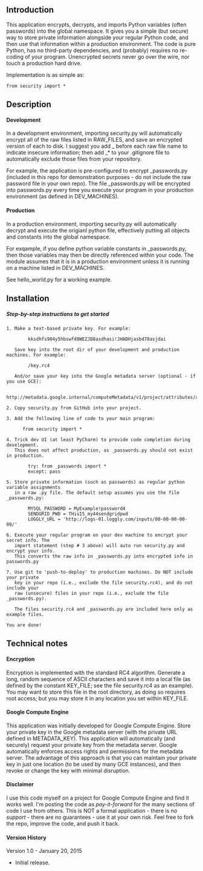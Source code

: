 ## Introduction

This application encrypts, decrypts, and imports Python variables (often passwords) into the global namespace. It gives you a simple (but secure) way to store private information alongside your regular Python code, and then use that information within a production environment. The code is pure Python, has no third-party dependencies, and (probably) requires no re-coding of your program. Unencrypted secrets never go over the wire, nor touch a production hard drive.

Implementation is as simple as:

    from security import *

## Description

#### Development  

In a development environment, importing security.py will automatically encrypt all of the raw files listed in RAW_FILES, and save an encrypted version of each to disk. I suggest you add _ before each raw file name to indicate insecure information; then add _* to your .gitignore file to automatically exclude those files from your repository.  
  
For example, the application is pre-configured to encrypt _passwords.py (included in this repo for demonstration purposes - do not include the raw password file in your own repo). The file _passwords.py will be encrypted into passwords.py every time you execute your program in your production environment (as defined in DEV_MACHINES).
  
#### Production  
  
In a production environment, importing security.py will automatically decrypt and execute the origianl python file, effectively putting all objects and constants into the global namespace.  

For exqample, if you define python variable constants in _passwords.py, then those variables may then be directly referenced within your code. The module assumes that it is in a production environment unless it is running on a machine listed in DEV_MACHINES. 
  
See hello_world.py for a working example.
  
## Installation

##### Step-by-step instructions to get started

    1. Make a text-based private key. For example:  
    
            kksdhfs984y5hbswfd8WEZJD8asdhasi!JHADHjasbd78asjdai  
          
       Save key into the root dir of your development and production machines. For example:  
          
            /key.rc4  
          
       And/or save your key into the Google metadata server (optional - if you use GCE):  
       
            http://metadata.google.internal/computeMetadata/v1/project/attributes/rc4  
    
    2. Copy security.py from GitHub into your project.  

    3. Add the following line of code to your main program:  

          from security import *   

    4. Trick dev UI (at least PyCharm) to provide code completion during development. 
       This does not affect production, as _passwords.py should not exist in production.

            try: from _passwords import *  
            except: pass  

    5. Store private information (such as passwords) as regular python variable assignments  
       in a raw .py file. The default setup assumes you use the file _passwords.py:  

            MYSQL_PASSWORD = MyExample!password4   
            SENDGRID_PWD = THisIS_my44sendgridpwd   
            LOGGLY_URL = 'http://logs-01.loggly.com/inputs/00-00-00-00-00/'   
        
    6. Execute your regular program on your dev machine to encrypt your secret info. The
       import statement (step # 3 above) will auto run security.py and encrypt your info.
       This converts the raw info in _passwords.py into encrypted info in passwords.py
          
    7. Use git to 'push-to-deploy' to production machines. Do NOT include your private
       key in your repo (i.e., exclude the file security.rc4), and do not include your
       raw (unsecure) files in your repo (i.e., exclude the file _passwords.py). 
       
       The files security.rc4 and _passwords.py are included here only as example files.
    
    You are done!    
  
  
## Technical notes 
 
#### Encryption
  
Encryption is implemented with the standard RC4 algorithm. Generate a long, random sequence of ASCII characters and save it into a local file (as defined by the constant KEY_FILE; see the file security.rc4 as an example). You may want to store this file in the root directory, as doing so requires root access; but you may store it in any location you set within KEY_FILE. 

#### Google Compute Engine  
  
This application was initially developed for Google Compute Engine. Store your private key in the Google metadata server (with the private URL defined in METADATA_KEY). This application will automatically (and securely) request your private key from the metadata server. Google automatically enforces access rights and permissions for the metadata server. The advantage of this approach is that you can maintain your private key in just one location (to be used by many GCE instances), and then revoke or change the key with minimal disruption. 
  
#### Disclaimer

I use this code myself on a project for Google Compute Engine and find it works well. I'm posting the code as *_pay-it-forward_* for the many sections of code I use from others. This is NOT a formal application - there is *no support* - there are no guarantees - use it at your own risk. Feel free to fork the repo, improve the code, and push it back.
 
#### Version History

Version 1.0 - January 20, 2015

  * Initial release.

